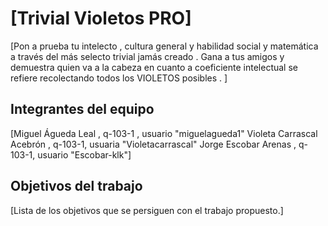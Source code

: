 # [Trivial Violetos PRO]

[Pon a prueba tu intelecto , cultura general y habilidad social y matemática a través del más selecto trivial jamás creado . Gana a tus amigos 
y demuestra quien va a la cabeza en cuanto a coeficiente intelectual se refiere recolectando todos los VIOLETOS posibles .
]

## Integrantes del equipo

[Miguel Águeda Leal , q-103-1 , usuario "miguelagueda1"
Violeta Carrascal Acebrón , q-103-1, usuaria "Violetacarrascal"
Jorge Escobar Arenas , q-103-1, usuario "Escobar-klk"]

## Objetivos del trabajo

[Lista de los objetivos que se persiguen con el trabajo propuesto.]

